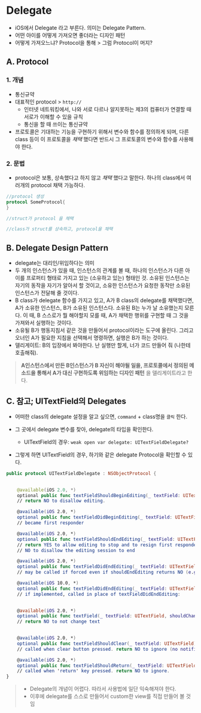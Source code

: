 # Delegate

- iOS에서 Delegate 라고 부른다. 의미는 Delegate Pattern.
- 어떤 아이를 어떻게 가져오면 좋더라는 디자인 패턴
- 어떻게 가져오느냐? Protocol을 통해 > 그럼 Protocol이 머지?

## A. Protocol

### 1. 개념

- 통신규약
- 대표적인 protocol > `http://`
	- 인터넷 네트워킹에서, 나와 서로 다르나 알지못하는 제3의 컴퓨터가 연결할 때 서로가 이해할 수 있을 규칙
	- 통신을 할 때 쓰이는 통신규약
- 프로토콜은 기대하는 기능을 구현하기 위해서 변수와 함수를 정의하게 되며, 다른 class 등이 이 프로토콜을 *채택* 했다면 반드시 그 프로토콜의 변수와 함수를 사용해야 한다. 

### 2. 문법

- protocol은 보통, 상속했다고 하지 않고 *채택* 했다고 말한다. 하나의 class에서 여러개의 protocol 채택 가능하다.

```swift
//protocol 생성
protocol SomeProtocol{
}

//struct가 protocol 을 채택

//class가 struct를 상속하고, protocol을 채택

```

## B. Delegate Design Pattern

- delegate는 대리인/위임하다는 의미
- 두 개의 인스턴스가 있을 때, 인스턴스의 관계를 볼 때, 하나의 인스턴스가 다른 아이를 프로퍼티 형태로 가지고 있는 (소유하고 있는) 형태인 것. 소유된 인스턴스는 자기의 동작을 자기가 알아서 할 것이고, 소유한 인스턴스가 요청한 동작만 소유된 인스턴스가 전달해 줄 것이다.
- B class가 delegate 함수를 가지고 있고, A가 B class의 delegate를 채택했다면, A가 소유한 인스턴스, B가 소유된 인스턴스다. 소유된 B는 누가 날 소유했는지 모른다. 이 때, B 스스로가 뭘 해야할지 모를 때, A가 채택한 행위를 구현할 때 그 것을 가져와서 실행하는 것이다.
- 소유될 B가 행동지침서 같은 것을 만들어서 protocol이라는 도구에 올린다. 그리고 오너인 A가 필요한 지침을 선택해서 명령하면, 실행은 B가 하는 것이다. 
- 델리게이트: B의 입장에서 봐야한다. 난 실행만 할게, 너가 코드 만들어 줘 (나한테 호출해줘).
> **A인스턴스에서 만든 B인스턴스가 B 자신이 해야될 일을, 프로토콜에서 정의된 메소드을 통해서 A가 대신 구현하도록 위임하는 디자인 패턴** 을 델리게이트라고 한다.


## C. 참고; UITextField의 Delegates

- 어떠한 class의 delegate 설정을 알고 싶으면, `command` + class명을 `클릭` 한다.

- 그 곳에서 delegate 변수를 찾아, delegate의 타입을 확인한다. 
	- UITextField의 경우: `weak open var delegate: UITextFieldDelegate? `

- 그렇게 하면 UITextField의 경우, 하기와 같은 delegate Protocol을 확인할 수 있다. 
 
```swift
public protocol UITextFieldDelegate : NSObjectProtocol {

    
    @available(iOS 2.0, *)
    optional public func textFieldShouldBeginEditing(_ textField: UITextField) -> Bool 
    // return NO to disallow editing.

    @available(iOS 2.0, *)
    optional public func textFieldDidBeginEditing(_ textField: UITextField) 
    // became first responder

    @available(iOS 2.0, *)
    optional public func textFieldShouldEndEditing(_ textField: UITextField) -> Bool 
    // return YES to allow editing to stop and to resign first responder status. 
    // NO to disallow the editing session to end

    @available(iOS 2.0, *)
    optional public func textFieldDidEndEditing(_ textField: UITextField) 
    // may be called if forced even if shouldEndEditing returns NO (e.g. view removed from window) or endEditing:YES called

    @available(iOS 10.0, *)
    optional public func textFieldDidEndEditing(_ textField: UITextField, reason: UITextFieldDidEndEditingReason) 
    // if implemented, called in place of textFieldDidEndEditing:

    
    @available(iOS 2.0, *)
    optional public func textField(_ textField: UITextField, shouldChangeCharactersIn range: NSRange, replacementString string: String) -> Bool 
    // return NO to not change text

    
    @available(iOS 2.0, *)
    optional public func textFieldShouldClear(_ textField: UITextField) -> Bool 
    // called when clear button pressed. return NO to ignore (no notifications)

    @available(iOS 2.0, *)
    optional public func textFieldShouldReturn(_ textField: UITextField) -> Bool 
    // called when 'return' key pressed. return NO to ignore.
}

```

> - Delegate의 개념이 어렵다. 따라서 사용법에 일단 익숙해져야 한다.
> - 이후에 delegate를 스스로 만들어서 custom한 view를 직접 만들어 볼 것임